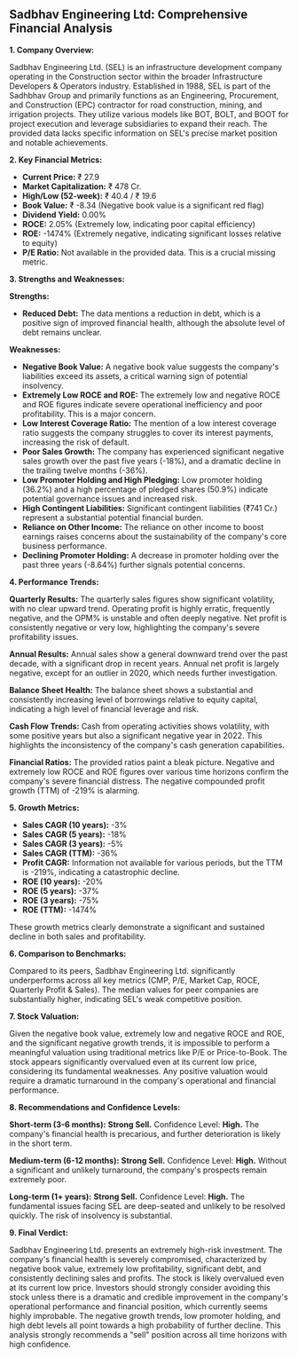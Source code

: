 ## Sadbhav Engineering Ltd: Comprehensive Financial Analysis

**1. Company Overview:**

Sadbhav Engineering Ltd. (SEL) is an infrastructure development company operating in the Construction sector within the broader Infrastructure Developers & Operators industry.  Established in 1988, SEL is part of the Sadhbhav Group and primarily functions as an Engineering, Procurement, and Construction (EPC) contractor for road construction, mining, and irrigation projects.  They utilize various models like BOT, BOLT, and BOOT for project execution and leverage subsidiaries to expand their reach.  The provided data lacks specific information on SEL's precise market position and notable achievements.

**2. Key Financial Metrics:**

* **Current Price:** ₹ 27.9
* **Market Capitalization:** ₹ 478 Cr.
* **High/Low (52-week):** ₹ 40.4 / ₹ 19.6
* **Book Value:** ₹ -8.34 (Negative book value is a significant red flag)
* **Dividend Yield:** 0.00%
* **ROCE:** 2.05% (Extremely low, indicating poor capital efficiency)
* **ROE:** -1474% (Extremely negative, indicating significant losses relative to equity)
* **P/E Ratio:** Not available in the provided data.  This is a crucial missing metric.

**3. Strengths and Weaknesses:**

**Strengths:**

* **Reduced Debt:** The data mentions a reduction in debt, which is a positive sign of improved financial health, although the absolute level of debt remains unclear.

**Weaknesses:**

* **Negative Book Value:** A negative book value suggests the company's liabilities exceed its assets, a critical warning sign of potential insolvency.
* **Extremely Low ROCE and ROE:**  The extremely low and negative ROCE and ROE figures indicate severe operational inefficiency and poor profitability.  This is a major concern.
* **Low Interest Coverage Ratio:**  The mention of a low interest coverage ratio suggests the company struggles to cover its interest payments, increasing the risk of default.
* **Poor Sales Growth:**  The company has experienced significant negative sales growth over the past five years (-18%), and a dramatic decline in the trailing twelve months (-36%).
* **Low Promoter Holding and High Pledging:** Low promoter holding (36.2%) and a high percentage of pledged shares (50.9%) indicate potential governance issues and increased risk.
* **High Contingent Liabilities:**  Significant contingent liabilities (₹741 Cr.) represent a substantial potential financial burden.
* **Reliance on Other Income:**  The reliance on other income to boost earnings raises concerns about the sustainability of the company's core business performance.
* **Declining Promoter Holding:** A decrease in promoter holding over the past three years (-8.64%) further signals potential concerns.


**4. Performance Trends:**

**Quarterly Results:**  The quarterly sales figures show significant volatility, with no clear upward trend.  Operating profit is highly erratic, frequently negative, and the OPM% is unstable and often deeply negative.  Net profit is consistently negative or very low, highlighting the company's severe profitability issues.

**Annual Results:**  Annual sales show a general downward trend over the past decade, with a significant drop in recent years.  Annual net profit is largely negative, except for an outlier in 2020, which needs further investigation.

**Balance Sheet Health:**  The balance sheet shows a substantial and consistently increasing level of borrowings relative to equity capital, indicating a high level of financial leverage and risk.

**Cash Flow Trends:**  Cash from operating activities shows volatility, with some positive years but also a significant negative year in 2022.  This highlights the inconsistency of the company's cash generation capabilities.

**Financial Ratios:**  The provided ratios paint a bleak picture.  Negative and extremely low ROCE and ROE figures over various time horizons confirm the company's severe financial distress.  The negative compounded profit growth (TTM) of -219% is alarming.

**5. Growth Metrics:**

* **Sales CAGR (10 years):** -3%
* **Sales CAGR (5 years):** -18%
* **Sales CAGR (3 years):** -5%
* **Sales CAGR (TTM):** -36%
* **Profit CAGR:** Information not available for various periods, but the TTM is -219%, indicating a catastrophic decline.
* **ROE (10 years):** -20%
* **ROE (5 years):** -37%
* **ROE (3 years):** -75%
* **ROE (TTM):** -1474%

These growth metrics clearly demonstrate a significant and sustained decline in both sales and profitability.

**6. Comparison to Benchmarks:**

Compared to its peers, Sadbhav Engineering Ltd. significantly underperforms across all key metrics (CMP, P/E, Market Cap, ROCE, Quarterly Profit & Sales).  The median values for peer companies are substantially higher, indicating SEL's weak competitive position.

**7. Stock Valuation:**

Given the negative book value, extremely low and negative ROCE and ROE, and the significant negative growth trends, it is impossible to perform a meaningful valuation using traditional metrics like P/E or Price-to-Book.  The stock appears significantly overvalued even at its current low price, considering its fundamental weaknesses.  Any positive valuation would require a dramatic turnaround in the company's operational and financial performance.

**8. Recommendations and Confidence Levels:**

**Short-term (3-6 months):** **Strong Sell.**  Confidence Level: **High.**  The company's financial health is precarious, and further deterioration is likely in the short term.

**Medium-term (6-12 months):** **Strong Sell.** Confidence Level: **High.**  Without a significant and unlikely turnaround, the company's prospects remain extremely poor.

**Long-term (1+ years):** **Strong Sell.** Confidence Level: **High.**  The fundamental issues facing SEL are deep-seated and unlikely to be resolved quickly.  The risk of insolvency is substantial.

**9. Final Verdict:**

Sadbhav Engineering Ltd. presents an extremely high-risk investment.  The company's financial health is severely compromised, characterized by negative book value, extremely low profitability, significant debt, and consistently declining sales and profits.  The stock is likely overvalued even at its current low price.  Investors should strongly consider avoiding this stock unless there is a dramatic and credible improvement in the company's operational performance and financial position, which currently seems highly improbable.  The negative growth trends, low promoter holding, and high debt levels all point towards a high probability of further decline.  This analysis strongly recommends a "sell" position across all time horizons with high confidence.
